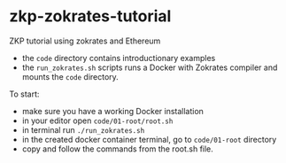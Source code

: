 # zkp-zokrates-tutorial

ZKP tutorial using zokrates and Ethereum

- the `code` directory contains introductionary examples
- the `run_zokrates.sh` scripts runs a Docker with Zokrates compiler and mounts the `code` directory.

To start:

- make sure you have a working Docker installation
- in your editor open `code/01-root/root.sh`
- in terminal run `./run_zokrates.sh`
- in the created docker container terminal, go to `code/01-root` directory
- copy and follow the commands from the root.sh file.
